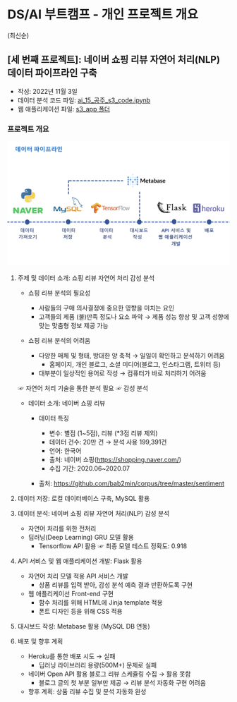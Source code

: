 
# DS/AI 부트캠프 - 개인 프로젝트 개요 
(최신순)


## [세 번째 프로젝트]: 네이버 쇼핑 리뷰 자연어 처리(NLP) 데이터 파이프라인 구축 
- 작성: 2022년 11월 3일   
- 데이터 분석 코드 파일: [ai_15_공주_s3_code.ipynb](https://github.com/kongju7/my_project3/blob/main/ai_15_%EA%B3%B5%EC%A3%BC_s3_code.ipynb)
- 웹 애플리케이션 파일: [s3_app 폴더](https://github.com/kongju7/my_project3/tree/main/s3_app)


### 프로젝트 개요

![데이터 파이프라인](/img/s3_data_pipeline.png "데이터 파이프라인")

1. 주제 및 데이터 소개: 쇼핑 리뷰 자연어 처리 감성 분석  
    - 쇼핑 리뷰 분석의 필요성 
      - 사람들의 구매 의사결정에 중요한 영향을 미치는 요인 
      - 고객들의 제품 (불)만족 정도나 요소 파악 
        → 제품 성능 향상 및 고객 성향에 맞는 맞춤형 정보 제공 가능  
       
    - 쇼핑 리뷰 분석의 어려움
      - 다양한 매체 및 형태, 방대한 양 축적 → 일일이 확인하고 분석하기 어려움
        - 홈페이지, 개인 블로그, 소셜 미디어(블로그, 인스타그램, 트위터 등)
      - 대부분이 일상적인 용어로 작성 → 컴퓨터가 바로 처리하기 어려움  
   
    ☞ 자연어 처리 기술을 통한 분석 필요 ☞ 감성 분석
  
    - 데이터 소개: 네이버 쇼핑 리뷰 
      - 데이터 특징
        - 변수: 별점 (1~5점), 리뷰 (*3점 리뷰 제외)
        - 데이터 건수: 20만 건 → 분석 사용 199,391건 
        - 언어: 한국어
        - 출처: 네이버 쇼핑(https://shopping.naver.com/)
        - 수집 기간: 2020.06~2020.07
 
      - 출처: https://github.com/bab2min/corpus/tree/master/sentiment

2. 데이터 저장: 로컬 데이터베이스 구축, MySQL 활용 
3. 데이터 분석: 네이버 쇼핑 리뷰 자연어 처리(NLP) 감성 분석 
    - 자연어 처리를 위한 전처리 
    - 딥러닝(Deep Learning) GRU 모델 활용 
      - Tensorflow API 활용 
      ☞ 최종 모델 테스트 정확도: 0.918
  
4. API 서비스 및 웹 애플리케이션 개발: Flask 활용 
    - 자연어 처리 모델 적용 API 서비스 개발 
      - 상품 리뷰를 입력 받아, 감성 분석 예측 결과 반환하도록 구현
    - 웹 애플리케이선 Front-end 구현 
      - 함수 처리를 위해 HTML에 Jinja template 적용 
      - 폰트 디자인 등을 위해 CSS 적용 
    
5. 대시보드 작성: Metabase 활용 (MySQL DB 연동)
  
6. 배포 및 향후 계획 
    - Heroku를 통한 배포 시도 → 실패 
      - 딥러닝 라이브러리 용량(500M+) 문제로 실패 
    - 네이버 Open API 활용 블로그 리뷰 스케쥴링 수집 → 활용 못함 
      - 블로그 글의 첫 부분 일부만 제공 → 리뷰 분석 자동화 구현 어려움 
    - 향후 계획: 상품 리뷰 수집 및 분석 자동화 완성 
